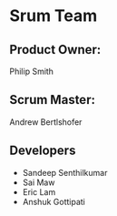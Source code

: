 # Srum Team
## Product Owner:
Philip Smith 
## Scrum Master:
Andrew Bertlshofer
## Developers
- Sandeep Senthilkumar
- Sai Maw
- Eric Lam
- Anshuk Gottipati

